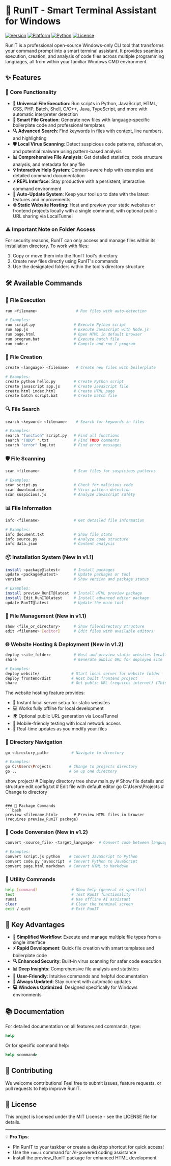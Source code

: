# 🚀 RunIT - Smart Terminal Assistant for Windows

[![Version](https://img.shields.io/badge/version-1.2.0-blue.svg)](https://github.com/runit/releases)
[![Platform](https://img.shields.io/badge/platform-Windows-lightgrey.svg)](https://www.microsoft.com/windows)
[![Python](https://img.shields.io/badge/python-3.6+-green.svg)](https://www.python.org/)
[![License](https://img.shields.io/badge/license-MIT-orange.svg)](LICENSE)

RunIT is a professional open-source Windows-only CLI tool that transforms your command prompt into a smart terminal assistant. It provides seamless execution, creation, and analysis of code files across multiple programming languages, all from within your familiar Windows CMD environment.

## ✨ Features

### 🔧 Core Functionality 

- **🚀 Universal File Execution**: Run scripts in Python, JavaScript, HTML, CSS, PHP, Batch, Shell, C/C++, Java, TypeScript, and more with automatic interpreter detection
- **📝 Smart File Creation**: Generate new files with language-specific boilerplate code and professional templates  
- **🔍 Advanced Search**: Find keywords in files with context, line numbers, and highlighting
- **🛡️ Local Virus Scanning**: Detect suspicious code patterns, obfuscation, and potential malware using pattern-based analysis
- **📊 Comprehensive File Analysis**: Get detailed statistics, code structure analysis, and metadata for any file
- **💡 Interactive Help System**: Context-aware help with examples and detailed command documentation
- **⚡ REPL Interface**: Stay productive with a persistent, interactive command environment
- **🔄 Auto-Update System**: Keep your tool up to date with the latest features and improvements
- **🌐 Static Website Hosting**: Host and preview your static websites or frontend projects locally with a single command, with optional public URL sharing via LocalTunnel

### ⚠️ Important Note on Folder Access

For security reasons, RunIT can only access and manage files within its installation directory. To work with files:
1. Copy or move them into the RunIT tool's directory
2. Create new files directly using RunIT's commands
3. Use the designated folders within the tool's directory structure

## 🛠️ Available Commands

### 🔧 File Execution
```bash
run <filename>                 # Run files with auto-detection

# Examples:
run script.py                 # Execute Python script
run app.js                    # Execute JavaScript with Node.js
run page.html                 # Open HTML in default browser
run program.bat               # Execute batch file
run code.c                    # Compile and run C program
```

### 📝 File Creation
```bash
create <language> <filename>   # Create new files with boilerplate

# Examples:
create python hello.py        # Create Python script
create javascript app.js      # Create JavaScript file
create html index.html        # Create HTML page
create batch script.bat       # Create batch file
```

### 🔍 File Search
```bash
search <keyword> <filename>    # Search for keywords in files

# Examples:
search "function" script.py   # Find all functions
search "TODO" *.txt           # Find TODO comments
search "error" log.txt        # Find error messages
```

### 🛡️ File Scanning
```bash
scan <filename>               # Scan files for suspicious patterns

# Examples:
scan script.py                # Check for malicious code
scan download.exe             # Virus pattern detection
scan suspicious.js            # Analyze JavaScript safety
```

### 📊 File Information
```bash
info <filename>               # Get detailed file information

# Examples:
info document.txt             # Show file stats
info source.py                # Analyze code structure
info data.json                # Content analysis
```

### 📦 Installation System (New in v1.1)
```bash
install <package@latest>      # Install packages
update <package@latest>       # Update packages or tool
version                       # Show version and package status

# Examples:
install preview_RunIT@latest  # Install HTML preview package
install Edit_RunIT@latest     # Install advanced editor package
update RunIT@latest           # Update the main tool
```

### 📁 File Management (New in v1.1)
```bash
show <file_or_directory>      # Show file/directory structure
edit <filename> [editor]      # Edit files with available editors
```

### 🌐 Website Hosting & Deployment (New in v1.2)
```bash
deploy <site_folder>          # Host and preview static websites locally
share                         # Generate public URL for deployed site

# Examples:
deploy website/              # Start local server for website folder
deploy frontend/dist         # Host built frontend project
share                        # Get public URL (requires internet) (This feautre not available right now)
```

The website hosting feature provides:
- 🚀 Instant local server setup for static websites
- 💻 Works fully offline for local development
- 🌍 Optional public URL generation via LocalTunnel
- 📱 Mobile-friendly testing with local network access
- 🔄 Real-time updates as you modify your files

### 📁 Directory Navigation
```bash
go <directory_path>          # Navigate to directory

# Examples:
go C:\Users\Projects        # Change to projects directory
go ..                       # Go up one directory
```
show project/                 # Display directory tree
show main.py                  # Show file details and structure
edit config.txt              # Edit file with default editor
go C:\Users\Projects          # Change to directory
```

### 🎯 Package Commands
```bash
preview <filename.html>       # Preview HTML files in browser (requires preview_RunIT package)
```

### 🔄 Code Conversion (New in v1.2)
```bash
convert <source_file> <target_language>  # Convert code between languages

# Examples:
convert script.js python    # Convert JavaScript to Python
convert code.py javascript  # Convert Python to JavaScript
convert page.html markdown  # Convert HTML to Markdown
```

### 🔧 Utility Commands
```bash
help [command]               # Show help (general or specific)
test                         # Test RunIT functionality
runai                        # Use offline AI assistant
clear                        # Clear the terminal screen
exit / quit                  # Exit RunIT
```

## 🌟 Key Advantages

- **🎯 Simplified Workflow**: Execute and manage multiple file types from a single interface
- **⚡ Rapid Development**: Quick file creation with smart templates and boilerplate code
- **🔍 Enhanced Security**: Built-in virus scanning for safer code execution
- **📊 Deep Insights**: Comprehensive file analysis and statistics
- **🎨 User-Friendly**: Intuitive commands and helpful documentation
- **🔄 Always Updated**: Stay current with automatic updates
- **💻 Windows Optimized**: Designed specifically for Windows environments

## 📚 Documentation

For detailed documentation on all features and commands, type:
```cmd
help
```

Or for specific command help:
```cmd
help <command>
```

## 🤝 Contributing

We welcome contributions! Feel free to submit issues, feature requests, or pull requests to help improve RunIT.

## 📄 License

This project is licensed under the MIT License - see the LICENSE file for details.

---

💡 **Pro Tips**: 
- Pin RunIT to your taskbar or create a desktop shortcut for quick access!
- Use the `runai` command for AI-powered coding assistance
- Install the preview_RunIT package for enhanced HTML development

